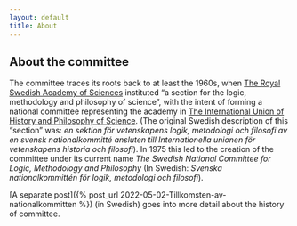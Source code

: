 ```yaml
---
layout: default
title: About
---
```

## About the committee

The committee traces its roots back to at least the 1960s, when
[The Royal Swedish Academy of Sciences](https://www.kva.se/en)
instituted “a section for the logic, methodology and philosophy of science”,
with the intent of forming a national committee representing the academy in
[The International Union of History and Philosophy of Science](https://iuhpst.org/).
(The original Swedish description of this “section” was: *en sektion för
vetenskapens logik, metodologi och filosofi av en svensk nationalkommitté
ansluten till Internationella unionen för vetenskapens historia och filosofi*).
In 1975 this led to the creation of the committee under its current name *The
Swedish National Committee for Logic, Methodology and Philosophy* (In Swedish:
*Svenska nationalkommittén för logik, metodologi och filosofi*).

[A separate post]({% post_url 2022-05-02-Tillkomsten-av-nationalkommitten %})
(in Swedish) goes into more detail about the history of committee.
